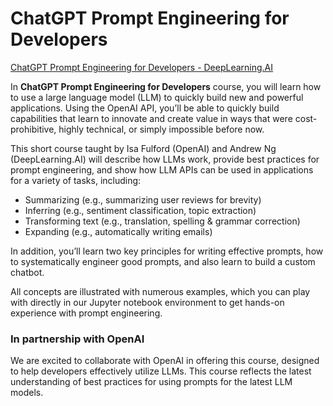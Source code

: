 # ChatGPT Prompt Engineering for Developers

[ChatGPT Prompt Engineering for Developers - DeepLearning.AI](https://www.deeplearning.ai/short-courses/chatgpt-prompt-engineering-for-developers/)

In **ChatGPT Prompt Engineering for Developers** course, you will learn how to use a large language model (LLM) to quickly build new and powerful applications.  Using the OpenAI API, you’ll be able to quickly build capabilities that learn to innovate and create value in ways that were cost-prohibitive, highly technical, or simply impossible before now.

This short course taught by Isa Fulford (OpenAI) and Andrew Ng (DeepLearning.AI) will describe how LLMs work, provide best practices for prompt engineering, and show how LLM APIs can be used in applications for a variety of tasks, including:

- Summarizing (e.g., summarizing user reviews for brevity)
- Inferring (e.g., sentiment classification, topic extraction)
- Transforming text (e.g., translation, spelling & grammar correction)
- Expanding (e.g., automatically writing emails)

In addition, you’ll learn two key principles for writing effective prompts, how to systematically engineer good prompts, and also learn to build a custom chatbot. 

All concepts are illustrated with numerous examples, which you can play with directly in our Jupyter notebook environment to get hands-on experience with prompt engineering. 

### In partnership with OpenAI

We are excited to collaborate with OpenAI in offering this course, designed to help developers effectively utilize LLMs. This course reflects the latest understanding of best practices for using prompts for the latest LLM models.
